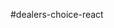 #dealers-choice-react

<!-- the only requirement is that you build a react application which loads data with an axios call

Phase 0
    x setup install sequelize, pg, and express and nodemon as a dev dependency
    x add a server.js file
    x add a start:dev script which has nodemon call server.js

Phase 1
   x add a backend data model and seed some data

Phase 2
   x add express and a GET api route which will be used to on the front end to return your data
   x /api/your_model_name_pluralized_goes_here (ie things, people, pets, etc.. etc.)

Phase 3
   x add a GET / route to return index.html

Phase 4
    setup a React application which will load the data from your backend route by making an axios call. Look up the cdn for axios and add it as script tag which loads it. You only need one class component for this.
Phase n+ (extra credit)
    separate out your sever side code
        you can have a separate file for your data layer (sequelize code)
        you can have a separate file for your /api routes (you only have one so far)
    add ability to delete data
    add the ability to insert data -->